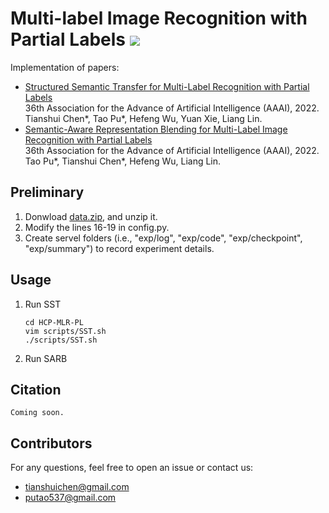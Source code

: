 # Multi-label Image Recognition with Partial Labels ![](https://visitor-badge.glitch.me/badge?page_id=HCPLab-SYSU.HCP-MLR-PL) 

Implementation of papers: <a href="https://github.com/putao537/Awesome-Multi-label-Image-Recognition"><img src="https://img.shields.io/badge/Awesome-MLR-blue" alt=""></a> 
- [Structured Semantic Transfer for Multi-Label Recognition with Partial Labels](https://arxiv.org/abs/2112.10941)  
  36th Association for the Advance of Artificial Intelligence (AAAI), 2022.  
  Tianshui Chen*, Tao Pu*, Hefeng Wu, Yuan Xie, Liang Lin.  
- [Semantic-Aware Representation Blending for Multi-Label Image Recognition with Partial Labels]()  
  36th Association for the Advance of Artificial Intelligence (AAAI), 2022.  
  Tao Pu*, Tianshui Chen*, Hefeng Wu, Liang Lin.  

## Preliminary
1. Donwload [data.zip](xxx), and unzip it.
2. Modify the lines 16-19 in config.py.
3. Create servel folders (i.e., "exp/log", "exp/code", "exp/checkpoint", "exp/summary") to record experiment details.


## Usage
1. Run SST
   ```
   cd HCP-MLR-PL
   vim scripts/SST.sh
   ./scripts/SST.sh
   ```

2. Run SARB


## Citation
```
Coming soon.
```

## Contributors
For any questions, feel free to open an issue or contact us:    

* tianshuichen@gmail.com
* putao537@gmail.com
